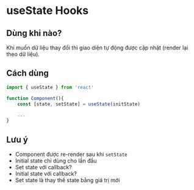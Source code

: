 # useState Hooks

## Dùng khi nào?
Khi muốn dữ liệu thay đổi thì giao diện tự động được cập nhật (render lại theo dữ liệu).

## Cách dùng

``` jsx
import { useState } from 'react'

function Component(){
    const [state, setState] = useState(initState)

    ...
}
```

## Lưu ý
- Component được re-render sau khi `setState`
- Initial state chỉ dùng cho lần đầu
- Set state với callback?
- Initial state với callback?
- Set state là thay thế state bằng giá trị mới